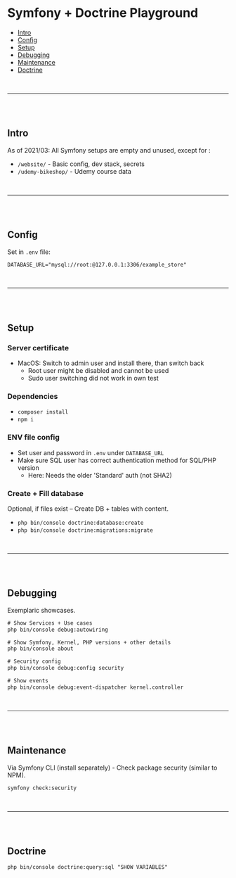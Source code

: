 # Symfony + Doctrine Playground

- [Intro](#intro)
- [Config](#config)
- [Setup](#setup)
- [Debugging](#debugging)
- [Maintenance](#maintenance)
- [Doctrine](#doctrine)

<br>

---

<br><br>

## Intro

As of 2021/03: All Symfony setups are empty and unused, except for :

- `/website/` - Basic config, dev stack, secrets
- `/udemy-bikeshop/` - Udemy course data

<br>

---

<br><br>

## Config

Set in `.env` file:

```txt
DATABASE_URL="mysql://root:@127.0.0.1:3306/example_store"
```

<br>

---

<br><br>

## Setup

### Server certificate

- MacOS: Switch to admin user and install there, than switch back
  - Root user might be disabled and cannot be used
  - Sudo user switching did not work in own test

### Dependencies

- `composer install`
- `npm i`

### ENV file config

- Set user and password in `.env` under `DATABASE_URL`
- Make sure SQL user has correct authentication method for SQL/PHP version
  - Here: Needs the older 'Standard' auth (not SHA2)

### Create + Fill database

Optional, if files exist – Create DB + tables with content.

- `php bin/console doctrine:database:create`
- `php bin/console doctrine:migrations:migrate`


<br>

---

<br><br>

## Debugging

Exemplaric showcases.

```txt
# Show Services + Use cases
php bin/console debug:autowiring

# Show Symfony, Kernel, PHP versions + other details
php bin/console about

# Security config
php bin/console debug:config security

# Show events
php bin/console debug:event-dispatcher kernel.controller
```

<br>

---

<br><br>

## Maintenance

Via Symfony CLI (install separately) - Check package security (similar to NPM).

```txt
symfony check:security
```

<br>

---

<br><br>

## Doctrine

```txt
php bin/console doctrine:query:sql "SHOW VARIABLES"
```


